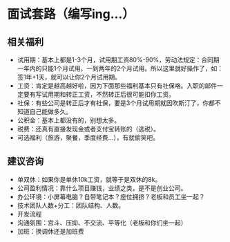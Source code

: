 # 面试套路（编写ing...）

## 相关福利
 - 试用期：基本上都是1-3个月，试用期工资80%-90%，劳动法规定：合同期一年内的只能1个月试用，一到两年的2个月试用。所以这里就好操作了，如：签1年+1天，就可以让你2个月试用期。
 - 工资：肯定是越高越好啦，因为下面那些福利基本只有社保咯。入职的邮件一定要有写试用期和转正工资，不然转正后很可能扣你工资。
 - 社保：有些公司是转正后才有社保，要是3个月试用期就因吹斯汀了，你都不知道自己能做多久。
 - 公积金：基本上都没有的，别想太多。
 - 税费：还真有直接发现金或者支付宝转账的（逃税）。
 - 可选福利（旅游，聚餐，季度经费...），有就偷笑吧。
 
## 建议咨询
 - 单双休：如果你是单休10k工资，就等于是双休的8k。
 - 公司盈利情况：靠什么项目赚钱，业绩之类，是不是创业公司。
 - 办公环境：小屏幕电脑？自带笔记本？座位拥挤？老板和员工坐一起？
 - 技术团队人数+分工：团队结构、人数。
 - 开发流程
 - 沟通氛围：宫斗、压抑、不交流、平等化（老板和你们坐一起）
 - 加班：换调休还是加班费
